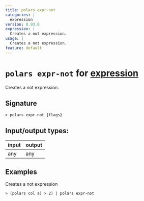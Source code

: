 ```yaml
---
title: polars expr-not
categories: |
  expression
version: 0.93.0
expression: |
  Creates a not expression.
usage: |
  Creates a not expression.
feature: default
---
```

<!-- This file is automatically generated. Please edit the command in https://github.com/nushell/nushell instead. -->

# `polars expr-not` for [expression](/commands/categories/expression.md)

<div class='command-title'>Creates a not expression.</div>

## Signature

```> polars expr-not {flags} ```


## Input/output types:

| input | output |
| ----- | ------ |
| any   | any    |

## Examples

Creates a not expression
```nu
> (polars col a) > 2) | polars expr-not

```
